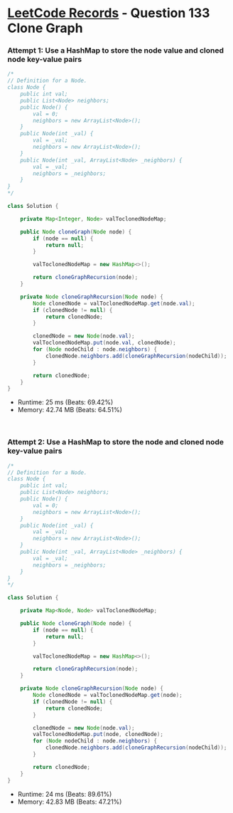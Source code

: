 # [LeetCode Records](../../README.md) - Question 133 Clone Graph

### Attempt 1: Use a HashMap to store the node value and cloned node key-value pairs
```java
/*
// Definition for a Node.
class Node {
    public int val;
    public List<Node> neighbors;
    public Node() {
        val = 0;
        neighbors = new ArrayList<Node>();
    }
    public Node(int _val) {
        val = _val;
        neighbors = new ArrayList<Node>();
    }
    public Node(int _val, ArrayList<Node> _neighbors) {
        val = _val;
        neighbors = _neighbors;
    }
}
*/

class Solution {

    private Map<Integer, Node> valToclonedNodeMap;

    public Node cloneGraph(Node node) {
        if (node == null) {
            return null;
        }

        valToclonedNodeMap = new HashMap<>();

        return cloneGraphRecursion(node);
    }

    private Node cloneGraphRecursion(Node node) {
        Node clonedNode = valToclonedNodeMap.get(node.val);
        if (clonedNode != null) {
            return clonedNode;
        }

        clonedNode = new Node(node.val);
        valToclonedNodeMap.put(node.val, clonedNode);
        for (Node nodeChild : node.neighbors) {
            clonedNode.neighbors.add(cloneGraphRecursion(nodeChild));
        }

        return clonedNode;
    }
}
```
- Runtime: 25 ms (Beats: 69.42%)
- Memory: 42.74 MB (Beats: 64.51%)

<br>

### Attempt 2: Use a HashMap to store the node and cloned node key-value pairs
```java
/*
// Definition for a Node.
class Node {
    public int val;
    public List<Node> neighbors;
    public Node() {
        val = 0;
        neighbors = new ArrayList<Node>();
    }
    public Node(int _val) {
        val = _val;
        neighbors = new ArrayList<Node>();
    }
    public Node(int _val, ArrayList<Node> _neighbors) {
        val = _val;
        neighbors = _neighbors;
    }
}
*/

class Solution {

    private Map<Node, Node> valToclonedNodeMap;

    public Node cloneGraph(Node node) {
        if (node == null) {
            return null;
        }

        valToclonedNodeMap = new HashMap<>();

        return cloneGraphRecursion(node);
    }

    private Node cloneGraphRecursion(Node node) {
        Node clonedNode = valToclonedNodeMap.get(node);
        if (clonedNode != null) {
            return clonedNode;
        }

        clonedNode = new Node(node.val);
        valToclonedNodeMap.put(node, clonedNode);
        for (Node nodeChild : node.neighbors) {
            clonedNode.neighbors.add(cloneGraphRecursion(nodeChild));
        }

        return clonedNode;
    }
}
```
- Runtime: 24 ms (Beats: 89.61%)
- Memory: 42.83 MB (Beats: 47.21%)

<br>
